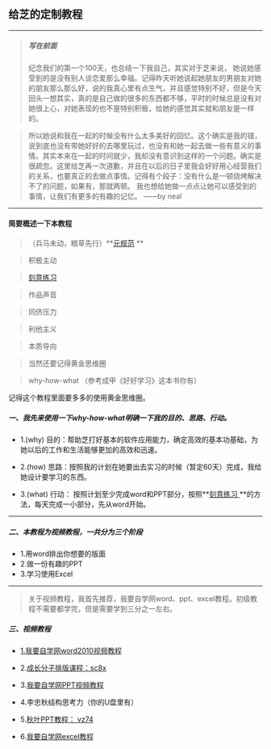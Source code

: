 
## 给芝的定制教程

----------
> ##### 写在前面
> 纪念我们的第一个100天，也总结一下我自己，其实对于芝来说，
> 她说她感受到的是没有别人谈恋爱那么幸福。记得昨天听她说起她朋友的男朋友对她的朋友那么那么好，说的我真心里有点生气，并且感觉特别不好，但是今天回头一想其实，真的是自己做的很多的东西都不够，平时的时候总是没有对她很上心，对她表现的也不是特别积极，给她的感觉其实就和朋友是一样的。

>所以她说和我在一起的时候没有什么太多美好的回忆。这个确实是我的错，说到底也没有带她好好的去哪里玩过，也没有和她一起去做一些有意义的事情。其实本来在一起的时间就少，我却没有意识到这样的一个问题。确实是很疏忽。这里给芝再一次道歉，并且在以后的日子里我会好好用心经营我们的关系，也要真正的去做点事情。记得有个段子：没有什么是一顿烧烤解决不了的问题，如果有，那就两顿。
我也想给她做一点点让她可以感受到的事情，让我们有更多的有趣的记忆。
                          ——by neal

----
#### 简要概述一下本教程  
> （兵马未动，粮草先行）**[元规范](http://blog.hiddenwangcc.com/archives/2768 "元规范")  **

> 积极主动  

> [刻意练习 ](http://chuansong.me/n/1839253852617 "刻意练习")  
 
> 作品声音  

> 同侪压力  

> 利他主义 

> 本质导向 

>当然还要记得黄金思维圈

>why-how-what （参考成甲《好好学习》这本书你有）
>
记得这个教程里面要多多的使用黄金思维圈。

##### 一、我先来使用一下why-how-what明确一下我的目的、思路、行动。
 - 1.(why)  目的：帮助芝打好基本的软件应用能力，确定高效的基本功基础，为她以后的工作和生活能够更加的高效和迅速。   
     
 - 2.(how)  思路：按照我的计划在她要出去实习的时候（暂定60天）完成，我给她设计要学习的东西。  

 - 3.(what) 行动： 按照计划至少完成word和PPT部分，按照**[刻意练习 ](http://chuansong.me/n/1839253852617 "刻意练习")**的方法，每天完成一小部分，先从word开始。
   


---

##### 二、本教程为视频教程，一共分为三个阶段  

 - 1.用word排出你想要的版面
 - 2.做一份有趣的PPT
 - 3.学习使用Excel


----------
>关于视频教程，我首先推荐，我要自学网word、ppt、excel教程。初级教程不需要都学完，但是需要学到三分之一左右。


##### 三、视频教程


 - [1.我要自学网word2010视频教程](http://www.51zxw.net/list.aspx?cid=435 "word2010教程")   

 - 2.[成长分子排版课程：sc8x](https://pan.baidu.com/s/1mhYAsOw "成长分子排版")

 - 3.[我要自学网PPT视频教程](http://www.51zxw.net/list.aspx?cid=472 "PPT教程")    

 - 4.李忠秋结构思考力（你的U盘里有）   

 - 5.[秋叶PPT教程： vz74](https://pan.baidu.com/s/1jHQ6V7C "秋叶PPT视频加图文")

 - 6.[我要自学网excel教程](http://www.51zxw.net/list.aspx?cid=427 "excel教程")
